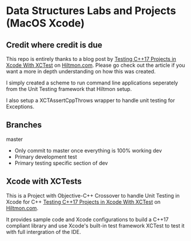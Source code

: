 # Data Structures Labs and Projects (MacOS Xcode)

## Credit where credit is due
This repo is entirely thanks to a blog post by [Testing C++17 Projects in Xcode With XCTest](https://hiltmon.com/blog/2019/02/09/testing-c-plus-plus-17-project-in-xcode-with-xctest/) on [Hiltmon.com](https://hiltmon.com).  Please go check out the article if you want a more in depth understanding on how this was created.

I simply created a scheme to run command line applications seperately from the Unit Testing framework that Hiltmon setup.

I also setup a XCTAssertCppThrows wrapper to handle unit testing for Exceptions.


## Branches
master
* Only commit to master once everything is 100% working
dev
* Primary development
test
* Primary testing specific section of dev

## Xcode with XCTests

This is a Project with Objective-C++ Crossover to handle Unit Testing in Xcode for C++ [Testing C++17 Projects in Xcode With XCTest](https://hiltmon.com/blog/2019/02/09/testing-c-plus-plus-17-project-in-xcode-with-xctest/) on [Hiltmon.com](https://hiltmon.com). 

It provides sample code and Xcode configurations to build a C++17 compliant library and use Xcode's built-in test framework XCTest to test it with full intergration of the IDE.
